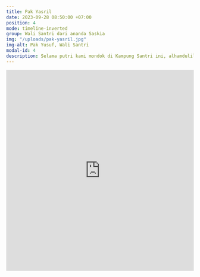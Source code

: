 ```yaml
---
title: Pak Yasril
date: 2023-09-28 08:50:00 +07:00
position: 4
mode: timeline-inverted
group: Wali Santri dari ananda Saskia
img: "/uploads/pak-yasril.jpg"
img-alt: Pak Yusuf, Wali Santri
modal-id: 4
description: Selama putri kami mondok di Kampung Santri ini, alhamdulillah dari pertama kami lihat sendiri suasana di sini sejuk, aman, dan secara aqidah pendidikannya sangat sesuai tuntunan.
---
```

<iframe width="100%" height="540" src="https://www.youtube.com/embed/ZRM8ULWLkp8?si=yNxY832Pk-U893W5" title="YouTube video player" frameborder="0" allow="accelerometer; autoplay; clipboard-write; encrypted-media; gyroscope; picture-in-picture; web-share" allowfullscreen></iframe>